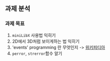## 과제 분석

### 과제 목표
 1. `miniLibX` 사용법 익히기
 2. 2D에서 3D처럼 보이게하는 법 익히기
 3. 'events' programming 란 무엇인지 -> [위키피디아](https://en.wikipedia.org/wiki/Event-driven_programming)
 4. `perror`, `strerror`함수 알기

